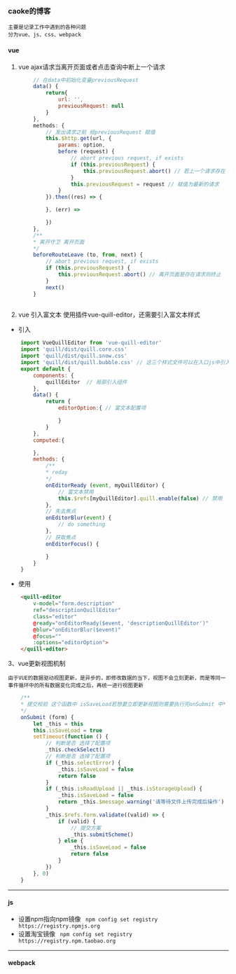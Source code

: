 ### caoke的博客
    主要是记录工作中遇到的各种问题
    分为vue、js、css、webpack
#### vue 
1. vue ajax请求当离开页面或者点击查询中断上一个请求
``` js
        // 在data中初始化变量previousRequest
        data() {
            return{
                url: '',
                previousRequest: null
            }
        },
        methods: {
            // 发出请求之前 给previousRequest 赋值
            this.$http.get(url, {
                params: option,
                before (request) {
                    // abort previous request, if exists
                    if (this.previousRequest) {
                        this.previousRequest.abort() // 若上一个请求存在 则终止请求
                    }
                    this.previousRequest = request // 赋值为最新的请求
                }
            }).then((res) => {

            }, (err) => 

            })
        },
        /**
        * 离开守卫 离开页面
        */
        beforeRouteLeave (to, from, next) {
            // abort previous request, if exists
            if (this.previousRequest) {
                this.previousRequest.abort() // 离开页面是存在请求则终止
            }
            next()
        }
    
``` 
2. vue 引入富文本 使用插件vue-quill-editor，还需要引入富文本样式
* 引入
``` js
    import VueQuillEditor from 'vue-quill-editor'
    import 'quill/dist/quill.core.css'
    import 'quill/dist/quill.snow.css'
    import 'quill/dist/quill.bubble.css' // 这三个样式文件可以在入口js中引入，一次引入多出使用
    export default {
        components: {
            quillEditor  // 局部引入组件
        },
        data() {
            return {
                editorOption:{ // 富文本配置项

                }
            }
        },
        computed:{

        },
        methods: {
            /**
            * reday
            */
            onEditorReady (event, myQuillEditor) {
                // 富文本禁用
                this.$refs[myQuillEditor].quill.enable(false) // 禁用
            },
            // 失去焦点
            onEditorBlur(event) {
                // do something
            },
            // 获取焦点
            onEditorFocus() {

            }
        }
    }

```
* 使用
``` html
    <quill-editor
        v-model="form.description"
        ref="descriptionQuillEditor"
        class="editor"
        @ready="onEditorReady($event, 'descriptionQuillEditor')"
        @blur="onEditorBlur($event)"
        @focus=""
        :options="editorOption">
    </quill-editor>
```
    
3、vue更新视图机制

```由于VUE的数据驱动视图更新，是异步的，即修改数据的当下，视图不会立刻更新，而是等同一事件循环中的所有数据变化完成之后，再统一进行视图更新```

```js
    /**
    * 提交校验 这个函数中 isSaveLoad若想要立即更新视图则需要执行完onSubmit 中* 的所有数据变化完成 所以用了setTimeout
    */
    onSubmit (form) {
        let _this = this
        this.isSaveLoad = true
        setTimeout(function () {
            // 判断是否 选择了配置项
            _this.checkSelect()
            // 判断是否 选择了配置项
            if (_this.selectError) {
                _this.isSaveLoad = false
                return false
            }
            if (_this.isRoadUpload || _this.isStorageUpload) {
                _this.isSaveLoad = false
                return _this.$message.warning('请等待文件上传完成后操作')
            }
            _this.$refs.form.validate((valid) => {
                if (valid) {
                    // 提交方案
                    _this.submitScheme()
                } else {
                    _this.isSaveLoad = false
                    return false
                }
            })
        }, 0)
    }
```


    

***
#### js
* 设置npm指向npm镜像
``` npm config set registry https://registry.npmjs.org```
* 设置淘宝镜像
``` npm config set registry https://registry.npm.taobao.org```
***
#### webpack
